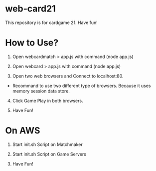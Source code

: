 # web-card21
This repository is for cardgame 21. Have fun!

# How to Use?

1. Open webcardmatch > app.js with command (node app.js)

2. Open webcard > app.js with command (node app.js)

3. Open two web browsers and Connect to localhost:80.
* Recommand to use two different type of browsers. Because it uses memory session data store.

4. Click Game Play in both browsers.

5. Have Fun!

# On AWS

1. Start init.sh Script on Matchmaker

2. Start init.sh Script on Game Servers

3. Have Fun!

